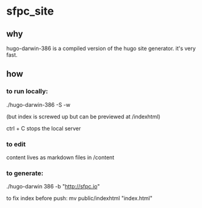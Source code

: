 sfpc_site
=========

## why

hugo-darwin-386 is a compiled version of the hugo site generator. it's very fast.

## how

### to run locally:

./hugo-darwin-386 -S -w

(but index is screwed up but can be previewed at /indexhtml)

ctrl + C stops the local server

### to edit

content lives as markdown files in /content

### to generate:

./hugo-darwin 386 -b "http://sfpc.io"

to fix index before push: mv public/indexhtml "index.html"